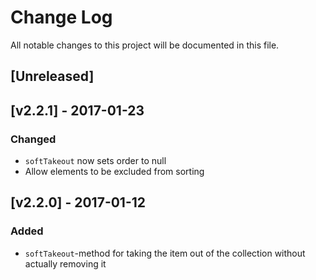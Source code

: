 # Change Log
All notable changes to this project will be documented in this file.

## [Unreleased]

## [v2.2.1] - 2017-01-23
### Changed
- `softTakeout` now sets order to null
- Allow elements to be excluded from sorting

## [v2.2.0] - 2017-01-12

### Added
- `softTakeout`-method for taking the item out of the collection without actually removing it